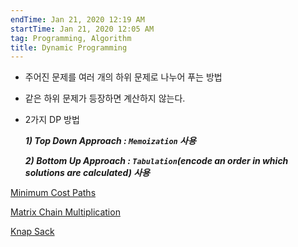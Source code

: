```yaml
---
endTime: Jan 21, 2020 12:19 AM
startTime: Jan 21, 2020 12:05 AM
tag: Programming, Algorithm
title: Dynamic Programming
---
```


- 주어진 문제를 여러 개의 하위 문제로 나누어 푸는 방법
- 같은 하위 문제가 등장하면 계산하지 않는다.
- 2가지 DP 방법

    ***1) Top Down Approach : `Memoization` 사용***

    ***2) Bottom Up Approach : `Tabulation`(encode an order in which solutions are calculated) 사용***

[Minimum Cost Paths](DynamicProgramming/MinimumCostPaths.md)

[Matrix Chain Multiplication](DynamicProgramming/MatrixChainMultiplication.md)

[Knap Sack](DynamicProgramming/KnapSack.md)